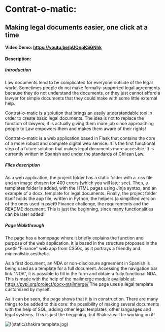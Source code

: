 # Contrat-o-matic:
## Making legal documents easier, one click at a time
#### Video Demo:  <https://youtu.be/pUQnpKSGNhk>
#### Description:
##### Introduction
Law documents tend to be complicated for everyone outside of the legal world. Sometimes people do not make formally-supported legal agreements because they do not understand the documents, or they just cannot afford a lawyer for simple documents that they could make with some little external help.

Contrat-o-matic is a solution that brings an easily understandable tool in order to create basic legal documents. The idea is not to replace the function of lawyers; it is actually giving them more job since approaching people to Law empowers them and makes them aware of their rights!

Contrat-o-matic is a web application based in Flask that contains the core of a more robust and complete digital web service. It is the first functional step of a future solution that makes legal documents more accesible. It is currently written in Spanish and under the standards of Chilean Law.
##### Files description
As a web application, the project folder has a static folder with a .css file and an image chosen for 400 errors (which you will later see).
Then, a templates folder is added, with the HTML pages using Jinja syntax, and an example of a docx. template for legal documents.
Finally, the project folder itself holds the app file, written in Python, the helpers (a simplified version of the ones used in pset9 Finance challenge, the requirements and the README document. This is just the beginning, since many functionalities can be later added!
##### Page Walkthrough
The page has a homepage where it briefly explains the function and purpose of the web application. It is based in the structure proposed in the pset9 "Finance" web app from CS50x, as it portrays a friendly and minimalistic aesthetic.

As a first document, an NDA or non-disclosure agreement in Spanish is being used as a template for a full document. Accessing the navigation bar link "NDA", it is possible to fill in the form and obtain a fully functional NDA. This is made with the help of the mailmerge module available at: <https://pypi.org/project/docx-mailmerge/> The page uses a legal template customized by myself.

As it can be seen, the page shows that it is in construction. There are many things to be added to this core: the possibility of making several documents with the help of SQL, adding other legal templates, other languages and legal systems. This is just the beggining, but Shakira will be working on it!

![!(static/shakira template.jpg)](static/shakira%20template.jpg)